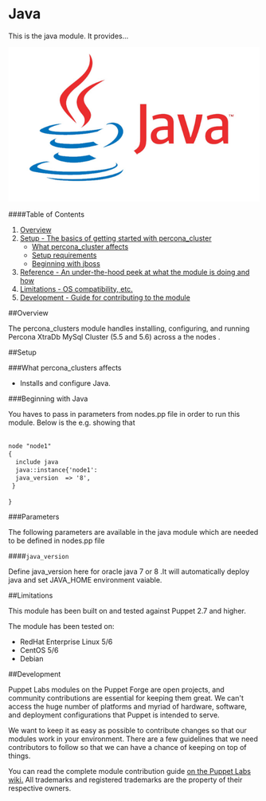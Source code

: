 # Java #

This is the java module. It provides...

![Architecture](https://github.com/avinashsi/images/blob/master/Sun-Java-JDK_1.jpg)



####Table of Contents

1. [Overview](#overview)
2. [Setup - The basics of getting started with percona_cluster](#setup)
    * [What percona_cluster affects](#what-jboss-affects)
    * [Setup requirements](#setup-requirements)
    * [Beginning with jboss](#beginning-with-jboss)
3. [Reference - An under-the-hood peek at what the module is doing and how](#reference)
4. [Limitations - OS compatibility, etc.](#limitations)
5. [Development - Guide for contributing to the module](#development)

##Overview

The percona_clusters module handles installing, configuring, and running Percona XtraDb MySql Cluster (5.5 and 5.6)
across a the nodes .

	
##Setup

###What percona_clusters affects

* Installs and configure Java.

###Beginning with Java

You haves to pass in parameters from nodes.pp file in order to run this module. Below is the e.g. showing that

```puppet

node "node1"
{
  include java
  java::instance{'node1':
  java_version  => '8',
 }

}

```


###Parameters

The following parameters are available in the java module which are needed to be defined in nodes.pp file


####`java_version`

Define java_version here for oracle java 7 or 8 .It will automatically deploy java and set JAVA_HOME environment vaiable.



##Limitations

This module has been built on and tested against Puppet 2.7 and higher.

The module has been tested on:

* RedHat Enterprise Linux 5/6
* CentOS 5/6
* Debian


##Development

Puppet Labs modules on the Puppet Forge are open projects, and community
contributions are essential for keeping them great. We can't access the
huge number of platforms and myriad of hardware, software, and deployment
configurations that Puppet is intended to serve.

We want to keep it as easy as possible to contribute changes so that our
modules work in your environment. There are a few guidelines that we need
contributors to follow so that we can have a chance of keeping on top of things.

You can read the complete module contribution guide [on the Puppet Labs wiki.](http://projects.puppetlabs.com/projects/module-site/wiki/Module_contributing)
All trademarks and registered trademarks are the property of their respective owners.
